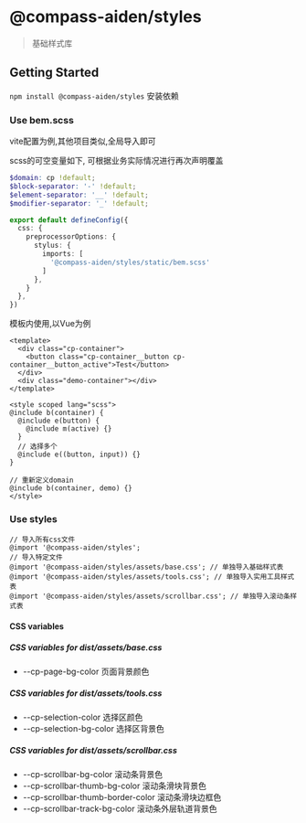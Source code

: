 # @compass-aiden/styles
> 基础样式库

## Getting Started

`npm install @compass-aiden/styles` 安装依赖

### Use bem.scss

vite配置为例,其他项目类似,全局导入即可

scss的可空变量如下, 可根据业务实际情况进行再次声明覆盖

```scss
$domain: cp !default;
$block-separator: '-' !default;
$element-separator: '__' !default;
$modifier-separator: '_' !default;
```

```typescript
export default defineConfig({
  css: {
    preprocessorOptions: {
      stylus: {
        imports: [
          '@compass-aiden/styles/static/bem.scss'
        ]
      },
    }
  },
})
```

模板内使用,以Vue为例
```vue
<template>
  <div class="cp-container">
    <button class="cp-container__button cp-container__button_active">Test</button>
  </div>
  <div class="demo-container"></div>
</template>

<style scoped lang="scss">
@include b(container) {
  @include e(button) {
    @include m(active) {}
  }
  // 选择多个
  @include e((button, input)) {}
}

// 重新定义domain
@include b(container, demo) {}
</style>
```

### Use styles

```stylus
// 导入所有css文件
@import '@compass-aiden/styles';
// 导入特定文件
@import '@compass-aiden/styles/assets/base.css'; // 单独导入基础样式表
@import '@compass-aiden/styles/assets/tools.css'; // 单独导入实用工具样式表
@import '@compass-aiden/styles/assets/scrollbar.css'; // 单独导入滚动条样式表
```

#### CSS variables

##### CSS variables for dist/assets/base.css

* --cp-page-bg-color 页面背景颜色

##### CSS variables for dist/assets/tools.css

* --cp-selection-color 选择区颜色
* --cp-selection-bg-color 选择区背景色

##### CSS variables for dist/assets/scrollbar.css

* --cp-scrollbar-bg-color 滚动条背景色
* --cp-scrollbar-thumb-bg-color 滚动条滑块背景色
* --cp-scrollbar-thumb-border-color 滚动条滑块边框色
* --cp-scrollbar-track-bg-color 滚动条外层轨道背景色
